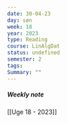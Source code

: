 ```yaml
---
date: 30-04-23
day: søn
week: 18
year: 2023
type: Reading
course: LinAlgDat
status: undefined
semester: 2
tags:
Summary: ""
---
```

##### Weekly note
[[Uge 18 - 2023]]

# 
